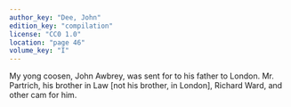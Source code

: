 ```yaml
---
author_key: "Dee, John"
edition_key: "compilation"
license: "CC0 1.0"
location: "page 46"
volume_key: "I"
---
```

My yong coosen, John Awbrey, was sent for to his father to London. Mr.
Partrich, his brother in Law [not his brother, in London], Richard Ward, and
other cam for him.
